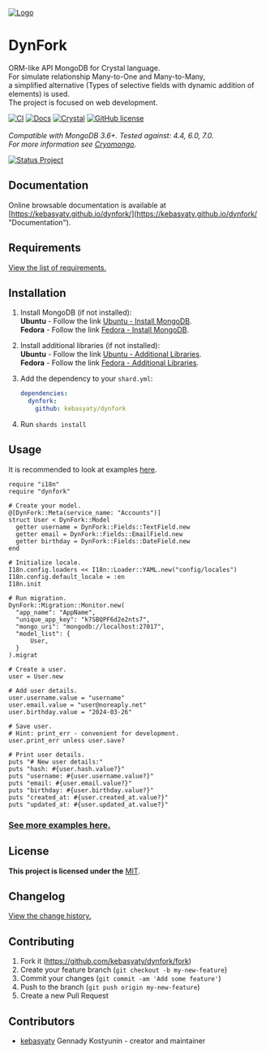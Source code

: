 [![Logo](https://github.com/kebasyaty/dynfork/raw/v0/logo/logo.svg "Logo")](https://github.com/kebasyaty/dynfork "Logo")

# DynFork

ORM-like API MongoDB for Crystal language.
<br>
For simulate relationship Many-to-One and Many-to-Many,
<br>
a simplified alternative (Types of selective fields with dynamic addition of elements) is used.
<br>
The project is focused on web development.

[![CI](https://github.com/kebasyaty/dynfork/workflows/CI/badge.svg)](https://github.com/kebasyaty/dynfork/actions)
[![Docs](https://img.shields.io/badge/docs-available-brightgreen.svg)](https://kebasyaty.github.io/dynfork/)
[![Crystal](https://img.shields.io/badge/crystal-v1.10%2B-red)](https://crystal-lang.org/)
[![GitHub license](https://badgen.net/github/license/kebasyaty/dynfork)](https://github.com/kebasyaty/dynfork/blob/v0/LICENSE)
<br>
<br>
_Compatible with MongoDB 3.6+. Tested against: 4.4, 6.0, 7.0._
<br>
_For more information see [Cryomongo](https://github.com/elbywan/cryomongo "Cryomongo")_.

<p>
  <a href="https://github.com/kebasyaty/dynfork" target="_blank">
    <img src="https://github.com/kebasyaty/dynfork/raw/v0/pictures/status_project/Status_Project-Development-.svg"
      alt="Status Project">
  </a>
</p>

## Documentation

Online browsable documentation is available at [https://kebasyaty.github.io/dynfork/](https://kebasyaty.github.io/dynfork/ "Documentation").

## Requirements

[View the list of requirements.](https://github.com/kebasyaty/dynfork/blob/v0/REQUIREMENTS.md "Requirements")

## Installation

1. Install MongoDB (if not installed):<br>
   **Ubuntu** - Follow the link [Ubuntu - Install MongoDB](https://github.com/kebasyaty/dynfork/blob/v0/UBUNTU_INSTALL_MONGODB.md "Ubuntu - Install MongoDB").<br>
   **Fedora** - Follow the link [Fedora - Install MongoDB](https://github.com/kebasyaty/dynfork/blob/v0/FEDORA_INSTALL_MONGODB.md "Fedora - Install MongoDB").

2. Install additional libraries (if not installed):<br>
   **Ubuntu** - Follow the link [Ubuntu - Additional Libraries](https://github.com/kebasyaty/dynfork/blob/v0/UBUNTU_ADDITIONAL_LIBRARIES.md "Additional Libraries").<br>
   **Fedora** - Follow the link [Fedora - Additional Libraries](https://github.com/kebasyaty/dynfork/blob/v0/FEDORA_ADDITIONAL_LIBRARIES.md "Fedora - Additional Libraries").

3. Add the dependency to your `shard.yml`:

   ```yaml
   dependencies:
     dynfork:
       github: kebasyaty/dynfork
   ```

4. Run `shards install`

## Usage

It is recommended to look at examples [here](https://github.com/kebasyaty/dynfork/tree/v0/examples "here").

```crystal
require "i18n"
require "dynfork"

# Create your model.
@[DynFork::Meta(service_name: "Accounts")]
struct User < DynFork::Model
  getter username = DynFork::Fields::TextField.new
  getter email = DynFork::Fields::EmailField.new
  getter birthday = DynFork::Fields::DateField.new
end

# Initialize locale.
I18n.config.loaders << I18n::Loader::YAML.new("config/locales")
I18n.config.default_locale = :en
I18n.init

# Run migration.
DynFork::Migration::Monitor.new(
  "app_name": "AppName",
  "unique_app_key": "k7SBQPF6d2e2nts7",
  "mongo_uri": "mongodb://localhost:27017",
  "model_list": {
      User,
  }
).migrat

# Create a user.
user = User.new

# Add user details.
user.username.value = "username"
user.email.value = "user@noreaply.net"
user.birthday.value = "2024-03-26"

# Save user.
# Hint: print_err - convenient for development.
user.print_err unless user.save?

# Print user details.
puts "# New user details:"
puts "hash: #{user.hash.value?}"
puts "username: #{user.username.value?}"
puts "email: #{user.email.value?}"
puts "birthday: #{user.birthday.value?}"
puts "created_at: #{user.created_at.value?}"
puts "updated_at: #{user.updated_at.value?}"
```

### [See more examples here.](https://github.com/kebasyaty/dynfork/tree/v0/examples "See more examples here.")

## License

**This project is licensed under the** [MIT](https://github.com/kebasyaty/dynfork/blob/v0/LICENSE "MIT").

## Changelog

[View the change history.](https://github.com/kebasyaty/dynfork/blob/v0/CHANGELOG.md "Changelog")

## Contributing

1. Fork it (<https://github.com/kebasyaty/dynfork/fork>)
2. Create your feature branch (`git checkout -b my-new-feature`)
3. Commit your changes (`git commit -am 'Add some feature'`)
4. Push to the branch (`git push origin my-new-feature`)
5. Create a new Pull Request

## Contributors

- [kebasyaty](https://github.com/kebasyaty) Gennady Kostyunin - creator and maintainer
